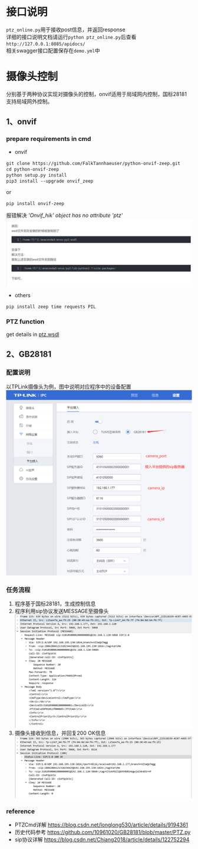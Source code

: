 # 接口说明
`ptz_online.py`用于接收post信息，并返回response  
详细的接口说明文档请运行```python ptz_online.py```后查看`http://127.0.0.1:8085/apidocs/`  
相关swagger接口配置保存在`demo.yml`中

# 摄像头控制
分别基于两种协议实现对摄像头的控制，onvif适用于局域网内控制，国标28181支持局域网外控制。
## 1、onvif
### prepare requirements in cmd
* onvif  
```
git clone https://github.com/FalkTannhaeuser/python-onvif-zeep.git
cd python-onvif-zeep
python setup.py install
pip3 install --upgrade onvif_zeep
```
or
```
pip install onvif-zeep
```
 报错解决  _'Onvif_hik' object has no attribute 'ptz'_
![img.png](image\img.png)
* others
```
pip install zeep time requests PIL
```
### PTZ function
get details in [ptz.wsdl](https://www.onvif.org/ver20/ptz/wsdl/ptz.wsdl "ptz.wsdl")

## 2、GB28181
### 配置说明
以TPLink摄像头为例，图中说明对应程序中的设备配置
![img_1.png](image\img_1.png)
### 任务流程
1. 程序基于国标28181，生成控制信息
2. 程序利用sip协议发送MESSAGE至摄像头![img_2.png](image\img_2.png)
3. 摄像头接收到信息，并回复200 OK信息![img_3.png](image\img_3.png)
### reference
* PTZCmd详解 https://blog.csdn.net/longlong530/article/details/9194361
* 历史代码参考 https://github.com/10961020/GB28181/blob/master/PTZ.py
* sip协议详解 https://blog.csdn.net/Chiang2018/article/details/122752294